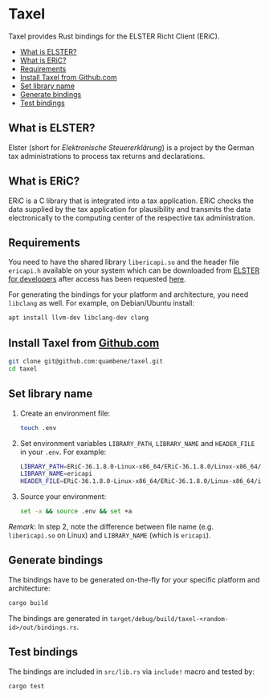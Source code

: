 # Taxel

Taxel provides Rust bindings for the ELSTER Richt Client (ERiC).

- [What is ELSTER?](#what-is-elster)
- [What is ERiC?](#what-is-eric)
- [Requirements](#requirements)
- [Install Taxel from Github.com](#install-taxel)
- [Set library name](#set-library-name)
- [Generate bindings](#generate-bindings)
- [Test bindings](#test-bindings)

## What is ELSTER?

Elster (short for _Elektronische Steuererklärung_) is a project by the German tax administrations to process tax returns and declarations.

## What is ERiC?

ERiC is a C library that is integrated into a tax application. ERiC checks the data supplied by the tax application for plausibility and transmits the data electronically to the computing center of the respective tax administration.

## Requirements

You need to have the shared library `libericapi.so` and the header file `ericapi.h` available on your system which can be downloaded from [ELSTER for developers](https://www.elster.de/elsterweb/entwickler/login) after access has been requested [here](https://www.elster.de/elsterweb/registrierung-entwickler/form).

For generating the bindings for your platform and architecture, you need `libclang` as well. For example, on Debian/Ubuntu install:

``` bash
apt install llvm-dev libclang-dev clang
```

## Install Taxel from [Github.com](https://github.com/quambene/taxel)

``` bash
git clone git@github.com:quambene/taxel.git
cd taxel
```

## Set library name

1. Create an environment file:

    ``` bash
    touch .env
    ```

2. Set environment variables `LIBRARY_PATH`, `LIBRARY_NAME` and `HEADER_FILE` in your `.env`. For example:

    ``` bash
    LIBRARY_PATH=ERiC-36.1.8.0-Linux-x86_64/ERiC-36.1.8.0/Linux-x86_64/lib
    LIBRARY_NAME=ericapi
    HEADER_FILE=ERiC-36.1.8.0-Linux-x86_64/ERiC-36.1.8.0/Linux-x86_64/include/ericapi.h
    ```

3. Source your environment:

    ``` bash
    set -a && source .env && set +a
    ```

_Remark_: In step 2, note the difference between file name (e.g. `libericapi.so` on Linux) and `LIBRARY_NAME` (which is `ericapi`).

## Generate bindings

The bindings have to be generated on-the-fly for your specific platform and architecture:

``` bash
cargo build
```

The bindings are generated in `target/debug/build/taxel-<random-id>/out/bindings.rs`.

## Test bindings

The bindings are included in `src/lib.rs` via `include!` macro and tested by:

``` bash
cargo test
```
